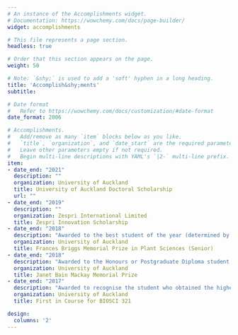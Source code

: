 ```yaml
---
# An instance of the Accomplishments widget.
# Documentation: https://wowchemy.com/docs/page-builder/
widget: accomplishments

# This file represents a page section.
headless: true

# Order that this section appears on the page.
weight: 50

# Note: `&shy;` is used to add a 'soft' hyphen in a long heading.
title: 'Accomplish&shy;ments'
subtitle:

# Date format
#   Refer to https://wowchemy.com/docs/customization/#date-format
date_format: 2006

# Accomplishments.
#   Add/remove as many `item` blocks below as you like.
#   `title`, `organization`, and `date_start` are the required parameters.
#   Leave other parameters empty if not required.
#   Begin multi-line descriptions with YAML's `|2-` multi-line prefix.
item:
- date_end: "2021"
  description: ""
  organization: University of Auckland
  title: University of Auckland Doctoral Scholarship
  url: ""
- date_end: "2019"
  description: ""
  organization: Zespri International Limited
  title: Zespri Innovation Scholarship
- date_end: "2018"
  description: "Awarded to the best student of the year (determined by GPA) in Stage III Plant Sciences courses"
  organization: University of Auckland
  title: Frances Briggs Memorial Prize in Plant Sciences (Senior)
- date_end: "2018"
  description: "Awarded to the Honours or Postgraduate Diploma student enrolled in plant science courses in Biological Sciences with the highest GPA in two or more plant courses above Stage I"
  organization: University of Auckland
  title: Janet Bain Mackay Memorial Prize
- date_end: "2017"
  description: "Awarded to recognise the student who obtained the highest overall mark in a taught course (BIOSCI 321 - Plant Pathology)"
  organization: University of Auckland
  title: First in Course for BIOSCI 321

design:
  columns: '2' 
---
```


